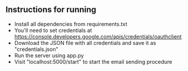 ## Instructions for running

- Install all dependencies from requirements.txt
- You'll need to set credentials at https://console.developers.google.com/apis/credentials/oauthclient
- Download the JSON file with all credentials and save it as "credentials.json"
- Run the server using app.py
- Visit "localhost:5000/start" to start the email sending procedure